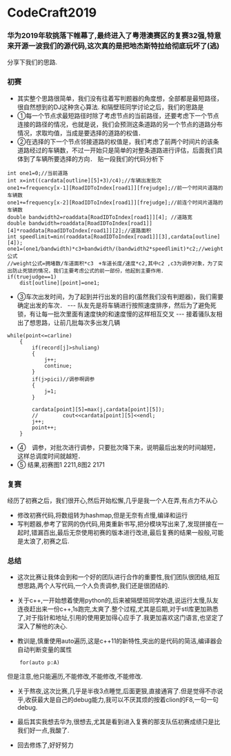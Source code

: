 # CodeCraft2019
### 华为2019年软挑落下帷幕了,最终进入了粤港澳赛区的复赛32强,特意来开源一波我们的源代码,这次真的是把地杰斯特拉给彻底玩坏了(逃)
分享下我们的思路.

### 初赛
- 其实整个思路很简单，我们没有往着写判题器的角度想，全部都是最短路径，很自然想到的DJ这种贪心算法.
和隔壁班同学讨论之后，我们的思路是
- ①每一个节点求最短路径时除了考虑节点的当前路径，还要考虑下一个节点连接的路径的情况，也就是说，我们会预测这条道路的另一个节点的道路分布情况，求取均值，当成是要选择的道路的权值．
- ②在选择的下一个节点邻接道路的权值是，我们考虑了前两个时间片的该条道路经过的车辆数，不过一开始只是简单的对整条道路进行评估，后面我们具体到了车辆所要选择的方向．
贴一段我们的代码分析下
```
int one1=0;//当前道路
int x=int((cardata[outline][5]+3)/c4);//车辆出发批次
one1+=frequency[x-1][RoadIDToIndex[road1]][frejudge];//前一个时间片道路的车辆数
one1+=frequency[x-2][RoadIDToIndex[road1]][frejudge];//前连个时间片道路的车辆数
double bandwidth2=roaddata[RoadIDToIndex[road1]][4]; //道路宽
double bandwidth=roaddata[RoadIDToIndex[road1]][4]*roaddata[RoadIDToIndex[road1]][2];//道路面积
int speedlimit=min(roaddata[RoadIDToIndex[road1]][3],cardata[outline][4]);
one1=(one1/bandwidth)*c3+bandwidth/(bandwidth2*speedlimit)*c2;//weight公式
//weight公式=拥堵数/车道面积*c3　+车道长度/速度*c2,其中c2 ,c3为调参对象，为了突出防止死锁的情况，我们主要考虑公式的前一部份，他起到主要作用．
if(truejudge==1)
    dist[outline][point]=one1;
```
- ③车次出发时间，为了起到并行出发的目的(虽然我们没有判题器)，我们需要确定出发的车次．
--- 队友先是将车辆进行按照速度排序，然后为了避免死锁，有让每一批次里面有速度快的和速度慢的这样相互交叉
--- 接着骚队友相出了想思路，让前几批每次多出发几辆
```
while(point<=carline)
    {
        if(record[j]>shuliang)
        {
            j++;
            continue;
        }
        if(j>pici)//调参啊调参
        {
            j=1;
        }
        
        cardata[point][5]=max(j,cardata[point][5]);
        //        cout<<cardata[point][5]<<endl;
        j++;
        point++;
    }
```
- ④　调参，对批次进行调参，只要批次降下来，说明最后出发的时间越短，这样总调度时间就越短．
- ⑤  结果,初赛图1 2211,8图2 2171

###  复赛
经历了初赛之后，我们很开心,然后开始松懈,几乎是我一个人在弄,有点力不从心
- 修改初赛代码,将数组转为hashmap,但是无奈有点慢,编译和运行
- 写判题器,参考了官网的伪代码,用类重新书写,把分模块写出来了,发现拼接在一起时,错漏百出,最后无奈使用初赛的版本进行改进,最后复赛的结果一般般,可能是太浪了,初赛之后.

### 总结
- 这次比赛让我体会到和一个好的团队进行合作的重要性,我们团队很团结,相互想思路,两个人写代码,一个人负责调参,我们还是很团结的.
- 关于c++,一开始想着使用python的,后来被隔壁班同学劝退,说运行太慢,队友连夜赶出来一份c++,1s跑完,太爽了.整个过程,尤其是后期,对于stl库更加熟悉了,对于指针和地址,引用的使用更加得心应手了.我更加喜欢这门语言,也坚定了深入了解他的决心.

- 教训是,慎重使用auto遍历,这是c++11的新特性,突出的是代码的简洁,编译器会自动判断变量的属性
```
    for(auto p:A)
```
但是注意,他只能遍历,不能修改,不能修改,不能修改.

- 关于熬夜,这次比赛,几乎是半夜3点睡觉,后面更狠,直接通宵了.但是觉得不亦说乎,收获最大是自己的debug能力,我可以不厌其烦的按着clion的F8,一句一句debug.

- 最后其实我想去华为,很想去,尤其是看到进入复赛的那支队伍初赛成绩只是比我们好一点,我酸了.
- 回去修炼了,好好努力

